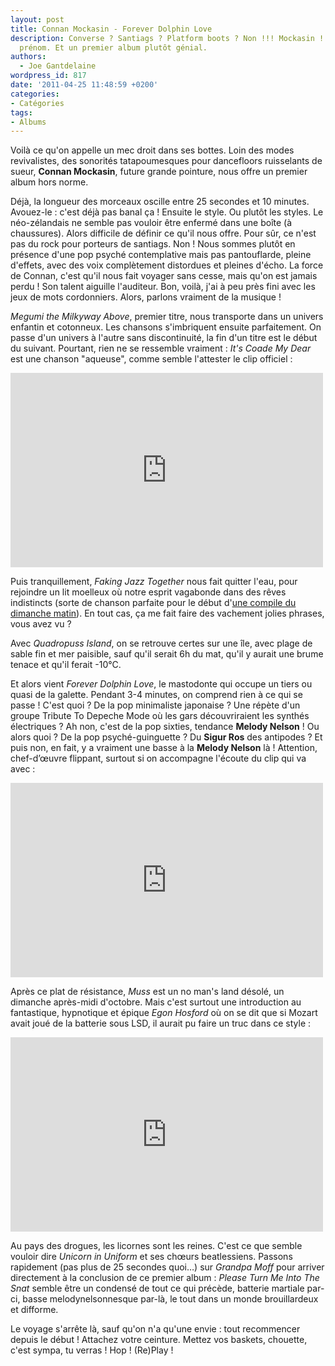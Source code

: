 ```yaml
---
layout: post
title: Connan Mockasin - Forever Dolphin Love
description: Converse ? Santiags ? Platform boots ? Non !!! Mockasin ! Connan de son
  prénom. Et un premier album plutôt génial.
authors:
  - Joe Gantdelaine
wordpress_id: 817
date: '2011-04-25 11:48:59 +0200'
categories:
- Catégories
tags:
- Albums
---
```

Voilà ce qu'on appelle un mec droit dans ses bottes. Loin des modes revivalistes, des sonorités tatapoumesques pour dancefloors ruisselants de sueur, __Connan Mockasin__, future grande pointure, nous offre un premier album hors norme.

Déjà, la longueur des morceaux oscille entre 25 secondes et 10 minutes. Avouez-le : c'est déjà pas banal ça ! Ensuite le style. Ou plutôt les styles. Le néo-zélandais ne semble pas vouloir être enfermé dans une boîte (à chaussures). Alors difficile de définir ce qu'il nous offre. Pour sûr, ce n'est pas du rock pour porteurs de santiags. Non ! Nous sommes plutôt en présence d'une pop psyché contemplative mais pas pantouflarde, pleine d'effets, avec des voix complètement distordues et pleines d'écho. La force de Connan, c'est qu'il nous fait voyager sans cesse, mais qu'on est jamais perdu ! Son talent aiguille l'auditeur. Bon, voilà, j'ai à peu près fini avec les jeux de mots cordonniers. Alors, parlons vraiment de la musique !

*Megumi the Milkyway Above*, premier titre, nous transporte dans un univers enfantin et cotonneux. Les chansons s'imbriquent ensuite parfaitement. On passe d'un univers à l'autre sans discontinuité, la fin d'un titre est le début du suivant. Pourtant, rien ne se ressemble vraiment : *It's Coade My Dear* est une chanson "aqueuse", comme semble l'attester le clip officiel :

<iframe title="YouTube video player" width="500" height="311" src="http://www.youtube.com/embed/HkNwuY2JUHQ" frameborder="0" allowfullscreen></iframe>

Puis tranquillement, *Faking Jazz Together*  nous fait quitter l'eau, pour rejoindre un lit moelleux où notre esprit vagabonde dans des rêves indistincts (sorte de chanson parfaite pour le début d'[une compile du dimanche matin](http://www.deadrooster.org/La-compile-du-dimanche-matin)). En tout cas, ça me fait faire des vachement jolies phrases, vous avez vu ?

Avec *Quadropuss Island*, on se retrouve certes sur une île, avec plage de sable fin et mer paisible, sauf qu'il serait 6h du mat, qu'il y aurait une brume tenace et qu'il ferait -10°C.

Et alors vient *Forever Dolphin Love*, le mastodonte qui occupe un tiers ou quasi de la galette. Pendant 3-4 minutes, on comprend rien à ce qui se passe ! C'est quoi ? De la pop minimaliste japonaise ? Une répète d'un groupe Tribute To Depeche Mode où les gars découvriraient les synthés électriques ? Ah non, c'est de la pop sixties, tendance __Melody Nelson__ ! Ou alors quoi ? De la pop psyché-guinguette ? Du __Sigur Ros__ des antipodes ? Et puis non, en fait, y a vraiment une basse à la __Melody Nelson__ là ! Attention, chef-d’œuvre flippant, surtout si on accompagne l'écoute du clip qui va avec :

<iframe title="YouTube video player" width="500" height="311" src="http://www.youtube.com/embed/E7CaTJ2SvG8" frameborder="0" allowfullscreen></iframe>

Après ce plat de résistance, *Muss* est un no man's land désolé, un dimanche après-midi d'octobre. Mais c'est surtout une introduction au fantastique, hypnotique et épique *Egon Hosford* où on se dit que si Mozart avait joué de la batterie sous LSD, il aurait pu faire un truc dans ce style :

<iframe title="YouTube video player" width="500" height="311" src="http://www.youtube.com/embed/1AewoLLojss" frameborder="0" allowfullscreen></iframe>

Au pays des drogues, les licornes sont les reines. C'est ce que semble vouloir dire *Unicorn in Uniform* et ses chœurs beatlessiens. Passons rapidement (pas plus de 25 secondes quoi…) sur *Grandpa Moff* pour arriver directement à la conclusion de ce premier album : *Please Turn Me Into The Snat* semble être un condensé de tout ce qui précède, batterie martiale par-ci, basse melodynelsonnesque par-là, le tout dans un monde brouillardeux et difforme.

Le voyage s'arrête là, sauf qu'on n'a qu'une envie : tout recommencer depuis le début ! Attachez votre ceinture. Mettez vos baskets, chouette, c'est sympa, tu verras ! Hop ! (Re)Play !
